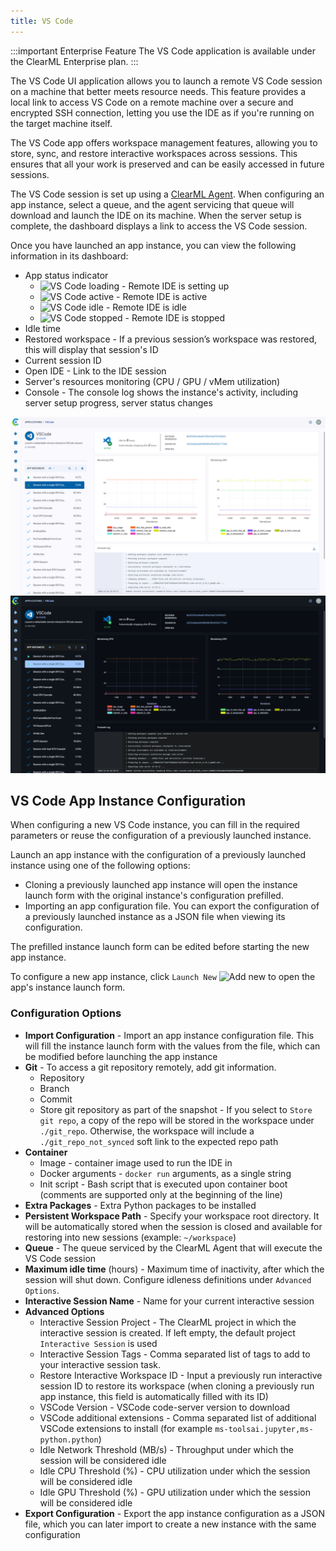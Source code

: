 ```yaml
---
title: VS Code
---
```


:::important Enterprise Feature
The VS Code application is available under the ClearML Enterprise plan.
:::

The VS Code UI application allows you to launch a remote VS Code session on a machine that better meets resource needs. 
This feature provides a local link to access VS Code on a remote machine over a secure and encrypted SSH connection,
letting you use the IDE as if you're running on the target machine itself.

The VS Code app offers workspace management features, allowing you to store, sync, and restore interactive workspaces 
across sessions. This ensures that all your work is preserved and can be easily accessed in future sessions.

The VS Code session is set up using a [ClearML Agent](../../clearml_agent.md). When configuring an app instance, 
select a queue, and the agent servicing that queue will download and launch the IDE on its machine. When the server 
setup is complete, the dashboard displays a link to access the VS Code session.  

Once you have launched an app instance, you can view the following information in its dashboard: 
* App status indicator
    * <img src="/docs/latest/icons/ico-vscode-loading.svg" alt="VS Code loading" className="icon size-md" /> - Remote IDE is setting up 
    * <img src="/docs/latest/icons/ico-vscode-active.svg" alt="VS Code active" className="icon size-md" /> - Remote IDE is active
    * <img src="/docs/latest/icons/ico-vscode-idle.svg" alt="VS Code idle" className="icon size-md" /> - Remote IDE is idle  
    * <img src="/docs/latest/icons/ico-vscode-stopped.svg" alt="VS Code stopped" className="icon size-md" /> - Remote IDE is stopped
* Idle time
* Restored workspace - If a previous session’s workspace was restored, this will display that session's ID 
* Current session ID
* Open IDE - Link to the IDE session
* Server's resources monitoring (CPU / GPU / vMem utilization)
* Console - The console log shows the instance's activity, including server setup progress, server status changes

![VS Code Dashboard](../../img/apps_vs_code.png#light-mode-only)
![VS Code Dashboard](../../img/apps_vs_code_dark.png#dark-mode-only)

## VS Code App Instance Configuration
When configuring a new VS Code instance, you can fill in the required parameters or reuse the configuration of 
a previously launched instance.  

Launch an app instance with the configuration of a previously launched instance using one of the following options:
* Cloning a previously launched app instance will open the instance launch form with the original instance's 
configuration prefilled.
* Importing an app configuration file. You can export the configuration of a previously launched instance as a JSON file 
when viewing its configuration.

The prefilled instance launch form can be edited before starting the new app instance. 

To configure a new app instance, click `Launch New` <img src="/docs/latest/icons/ico-add.svg" alt="Add new" className="icon size-md space-sm" /> 
to open the app's instance launch form.

### Configuration Options

* **Import Configuration** - Import an app instance configuration file. This will fill the instance launch form with the 
  values from the file, which can be modified before launching the app instance
* **Git** - To access a git repository remotely, add git information. 
  * Repository
  * Branch
  * Commit
  * Store git repository as part of the snapshot - If you select to `Store git repo`, a copy of the repo will be stored 
    in the workspace under `./git_repo`. Otherwise, the workspace will include a  `./git_repo_not_synced` soft link to the 
    expected repo path
* **Container**
  * Image - container image used to run the IDE in
  * Docker arguments - `docker run` arguments, as a single string
  * Init script - Bash script that is executed upon container boot (comments are supported only at the beginning of the 
    line)
* **Extra Packages** - Extra Python packages to be installed
* **Persistent Workspace Path** - Specify your workspace root directory. It will be automatically stored when the session 
  is closed and available for restoring into new sessions (example: `~/workspace`)
* **Queue** - The queue serviced by the ClearML Agent that will execute the VS Code session
* **Maximum idle time** (hours) - Maximum time of inactivity, after which the session will shut down. Configure idleness 
  definitions under `Advanced Options`.  
* **Interactive Session Name** - Name for your current interactive session
* **Advanced Options**
  * Interactive Session Project - The ClearML project in which the interactive session is created. If left empty, the 
  default project `Interactive Session` is used 
  * Interactive Session Tags - Comma separated list of tags to add to your interactive session task. 
  * Restore Interactive Workspace ID - Input a previously run interactive session ID to restore its workspace (when 
    cloning a previously run app instance, this field is automatically filled with its ID)
  * VSCode Version - VSCode code-server version to download
  * VSCode additional extensions - Comma separated list of additional VSCode extensions to install (for example `ms-toolsai.jupyter,ms-python.python`)
  * Idle Network Threshold (MB/s) - Throughput under which the session will be considered idle
  * Idle CPU Threshold (%) - CPU utilization under which the session will be considered idle
  * Idle GPU Threshold (%) - GPU utilization under which the session will be considered idle
* **Export Configuration** - Export the app instance configuration as a JSON file, which you can later import to create 
  a new instance with the same configuration


